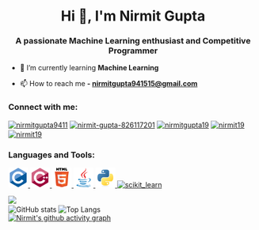 <h1 align="center">Hi 👋, I'm Nirmit Gupta</h1>
<h3 align="center">A passionate Machine Learning enthusiast and Competitive Programmer</h3>

- 🌱 I’m currently learning **Machine Learning**

- 📫 How to reach me **- nirmitgupta941515@gmail.com**

<h3 align="left">Connect with me:</h3>
<p align="left">
<a href="https://twitter.com/nirmitgupta9411" target="blank"><img align="center" src="https://raw.githubusercontent.com/rahuldkjain/github-profile-readme-generator/master/src/images/icons/Social/twitter.svg" alt="nirmitgupta9411" height="30" width="40" /></a>
<a href="https://linkedin.com/in/nirmit-gupta-826117201" target="blank"><img align="center" src="https://raw.githubusercontent.com/rahuldkjain/github-profile-readme-generator/master/src/images/icons/Social/linked-in-alt.svg" alt="nirmit-gupta-826117201" height="30" width="40" /></a>
<a href="https://instagram.com/nirmitgupta19" target="blank"><img align="center" src="https://raw.githubusercontent.com/rahuldkjain/github-profile-readme-generator/master/src/images/icons/Social/instagram.svg" alt="nirmitgupta19" height="30" width="40" /></a>
<a href="https://www.codechef.com/users/nirmit19" target="blank"><img align="center" src="https://cdn.jsdelivr.net/npm/simple-icons@3.1.0/icons/codechef.svg" alt="nirmit19" height="30" width="40" /></a>
<a href="https://www.hackerrank.com/nirmit19" target="blank"><img align="center" src="https://raw.githubusercontent.com/rahuldkjain/github-profile-readme-generator/master/src/images/icons/Social/hackerrank.svg" alt="nirmit19" height="30" width="40" /></a>
</p>

<h3 align="left">Languages and Tools:</h3>
<p align="left"> <a href="https://www.cprogramming.com/" target="_blank"> <img src="https://raw.githubusercontent.com/devicons/devicon/master/icons/c/c-original.svg" alt="c" width="40" height="40"/> </a> <a href="https://www.w3schools.com/cpp/" target="_blank"> <img src="https://raw.githubusercontent.com/devicons/devicon/master/icons/cplusplus/cplusplus-original.svg" alt="cplusplus" width="40" height="40"/> </a> <a href="https://www.w3.org/html/" target="_blank"> <img src="https://raw.githubusercontent.com/devicons/devicon/master/icons/html5/html5-original-wordmark.svg" alt="html5" width="40" height="40"/> </a> <a href="https://www.java.com" target="_blank"> <img src="https://raw.githubusercontent.com/devicons/devicon/master/icons/java/java-original.svg" alt="java" width="40" height="40"/> </a> <a href="https://www.python.org" target="_blank"> <img src="https://raw.githubusercontent.com/devicons/devicon/master/icons/python/python-original.svg" alt="python" width="40" height="40"/> </a> <a href="https://scikit-learn.org/" target="_blank"> <img src="https://upload.wikimedia.org/wikipedia/commons/0/05/Scikit_learn_logo_small.svg" alt="scikit_learn" width="40" height="40"/> </a> </p>


![](https://visitor-badge.laobi.icu/badge?page_id=Nirmit1910.Nirmit1910)   <br/>                                                                                                        ![GitHub stats](https://github-readme-stats.vercel.app/api?username=Nirmit1910&show_icons=true&theme=dracula)   ![Top Langs](https://github-readme-stats.vercel.app/api/top-langs/?username=Nirmit1910&theme=dracula)  
[![Nirmit's github activity graph](https://activity-graph.herokuapp.com/graph?username=Nirmit1910&theme=dracula)](https://github.com/Nirmit1910/github-readme-activity-graph)
